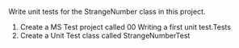 ﻿Write unit tests for the StrangeNumber class in this project.

1. Create a MS Test project called 00 Writing a first unit test.Tests
2. Create a Unit Test class called StrangeNumberTest